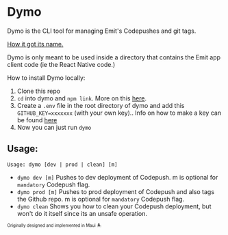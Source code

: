 # Dymo
Dymo is the CLI tool for managing Emit's Codepushes and git tags.

[How it got its name.](https://www.dymoshop.eu/prod1-Label-printer-Dymo-LetraTag-LT-100H.html)

Dymo is only meant to be used inside a directory that contains the Emit app client code (ie the React Native code.)

How to install Dymo locally:

1. Clone this repo
2. `cd` into dymo and `npm link`. More on this [here](https://stackoverflow.com/a/56814994).
3. Create a `.env` file in the root directory of dymo and add this `GITHUB_KEY=xxxxxxx` (with your own key).. Info on how to make a key can be found [here](https://docs.github.com/en/github/authenticating-to-github/keeping-your-account-and-data-secure/creating-a-personal-access-token)
4. Now you can just run `dymo`


## Usage:
`Usage: dymo [dev | prod | clean] [m]`

- `dymo dev [m]` Pushes to dev deployment of Codepush. m is optional for `mandatory` Codepush flag.
- `dymo prod [m]` Pushes to prod deployment of Codepush and also tags the Github repo. m is optional for `mandatory` Codepush flag.
- `dymo clean` Shows you how to clean your Codepush deployment, but won't do it itself since its an unsafe operation.

<sup><sub>Originally designed and implemented in Maui 🏝️</sub></sup>



